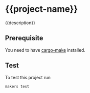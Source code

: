 <!-- 
If you want to attach some badges, comment them out. You need to adapt the parts in [[ ]])

[![Crates.io](https://img.shields.io/crates/v/{{project-name}}?label={{project-name}})](https://crates.io/crates/{{project-name}})
[![Crates.io](https://img.shields.io/crates/v/{{project-name}}-lib?label={{project-name}}-lib)](https://crates.io/crates/{{project-name}}-lib)
[![GitHub](https://img.shields.io/github/license/[[user]]/{{project-name}})](https://github.com/[[user]]/{{project-name}}/blob/main/LICENSE)
![test](https://github.com/[[user]]/{{project-name}}/workflows/test/badge.svg)

-->

# {{project-name}}

{{description}}

## Prerequisite

You need to have [cargo-make](https://github.com/sagiegurari/cargo-make) installed. 

## Test

To test this project run
```bash
makers test
```